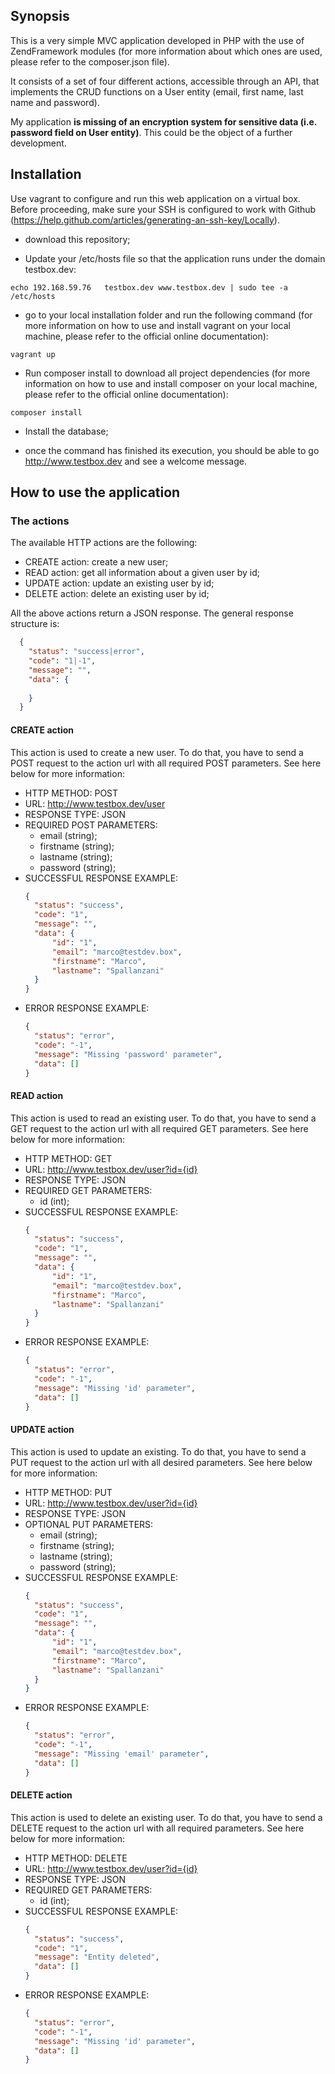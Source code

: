 ## Synopsis

This is a very simple MVC application developed in PHP with the use of ZendFramework modules (for more information about which ones are used, please refer to the composer.json file). 

It consists of a set of four different actions, accessible through an API, that implements the CRUD functions on a User entity (email, first name, last name and password).

My application **is missing of an encryption system for sensitive data (i.e. password field on User entity)**. This could be the object of a further development.



## Installation

Use vagrant to configure and run this web application on a virtual box. Before proceeding, make sure your SSH is configured to work with Github (https://help.github.com/articles/generating-an-ssh-key/Locally). 

- download this repository;

- Update your /etc/hosts file so that the application runs under the domain testbox.dev:
```
echo 192.168.59.76   testbox.dev www.testbox.dev | sudo tee -a /etc/hosts
```

- go to your local installation folder and run the following command (for more information on how to use and install vagrant on your local machine, please refer to the official online documentation):
```
vagrant up
```

- Run composer install to download all project dependencies (for more information on how to use and install composer on your local machine, please refer to the official online documentation):
```
composer install
```

- Install the database;


- once the command has finished its execution, you should be able to go http://www.testbox.dev and see a welcome message.


## How to use the application

### The actions

The available HTTP actions are the following:

- CREATE action: create a new user;
- READ action: get all information about a given user by id;
- UPDATE action: update an existing user by id;
- DELETE action: delete an existing user by id;

All the above actions return a JSON response. The general response structure is: 

```json
  {
    "status": "success|error",
    "code": "1|-1",
    "message": "",
    "data": {
        
    }
  }
  ```
  
#### CREATE action

This action is used to create a new user. To do that, you have to send a POST request to the action url with all required POST parameters. See here below for more information:

- HTTP METHOD: POST
- URL: http://www.testbox.dev/user
- RESPONSE TYPE: JSON
- REQUIRED POST PARAMETERS: 
  - email (string);
  - firstname (string);
  - lastname (string);
  - password (string);
- SUCCESSFUL RESPONSE EXAMPLE: 
  ```json
  {
    "status": "success",
    "code": "1",
    "message": "",
    "data": {
        "id": "1",
        "email": "marco@testdev.box",
        "firstname": "Marco",
        "lastname": "Spallanzani"
    }
  }
  ```
- ERROR RESPONSE EXAMPLE: 
  ```json
  {
    "status": "error",
    "code": "-1",
    "message": "Missing 'password' parameter",
    "data": []
  }
  ```

#### READ action

This action is used to read an existing user. To do that, you have to send a GET request to the action url with all required GET parameters. See here below for more information:

- HTTP METHOD: GET
- URL: http://www.testbox.dev/user?id={id}
- RESPONSE TYPE: JSON
- REQUIRED GET PARAMETERS: 
  - id (int);
- SUCCESSFUL RESPONSE EXAMPLE: 
  ```json
  {
    "status": "success",
    "code": "1",
    "message": "",
    "data": {
        "id": "1",
        "email": "marco@testdev.box",
        "firstname": "Marco",
        "lastname": "Spallanzani"
    }
  }
  ```
- ERROR RESPONSE EXAMPLE: 
  ```json
  {
    "status": "error",
    "code": "-1",
    "message": "Missing 'id' parameter",
    "data": []
  }
  ```

#### UPDATE action

This action is used to update an existing. To do that, you have to send a PUT request to the action url with all desired parameters. See here below for more information:

- HTTP METHOD: PUT
- URL: http://www.testbox.dev/user?id={id}
- RESPONSE TYPE: JSON
- OPTIONAL PUT PARAMETERS: 
  - email (string);
  - firstname (string);
  - lastname (string);
  - password (string);
- SUCCESSFUL RESPONSE EXAMPLE: 
  ```json
  {
    "status": "success",
    "code": "1",
    "message": "",
    "data": {
        "id": "1",
        "email": "marco@testdev.box",
        "firstname": "Marco",
        "lastname": "Spallanzani"
    }
  }
  ```
- ERROR RESPONSE EXAMPLE: 
  ```json
  {
    "status": "error",
    "code": "-1",
    "message": "Missing 'email' parameter",
    "data": []
  }
  ```

#### DELETE action

This action is used to delete an existing user. To do that, you have to send a DELETE request to the action url with all required parameters. See here below for more information:

- HTTP METHOD: DELETE
- URL: http://www.testbox.dev/user?id={id}
- RESPONSE TYPE: JSON
- REQUIRED GET PARAMETERS: 
  - id (int);
- SUCCESSFUL RESPONSE EXAMPLE: 
  ```json
  {
    "status": "success",
    "code": "1",
    "message": "Entity deleted",
    "data": []
  }
  ```
- ERROR RESPONSE EXAMPLE: 
  ```json
  {
    "status": "error",
    "code": "-1",
    "message": "Missing 'id' parameter",
    "data": []
  }
  ```
  
